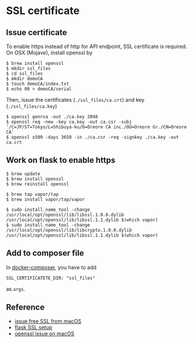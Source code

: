 # SSL certificate
## Issue certificate
To enable https instead of http for API endpoint, SSL certificate is required.
On OSX (Mojave),  install openssl by

```
$ brew install openssl
$ mkdir ssl_files
$ cd ssl_files
$ mkdir demoCA
$ touch demoCA/index.txt
$ echo 00 > demoCA/serial
```

Then, issue the certificates (`./ssl_files/ca.crt`) and key (`./ssl_files/ca.key`)

```
$ openssl genrsa -out ./ca.key 2048
$ openssl req -new -key ca.key -out ca.csr -subj '/C=JP/ST=Tokyo/L=Shibuya-ku/O=Oreore CA inc./OU=Oreore Gr./CN=Oreore CA'
$ openssl x509 -days 3650 -in ./ca.csr -req -signkey ./ca.key -out ca.crt
```

## Work on flask to enable https

```
$ brew update
$ brew install openssl
$ brew reinstall openssl

$ brew tap vapor/tap
$ brew install vapor/tap/vapor

$ sudo install_name_tool -change /usr/local/opt/openssl/lib/libssl.1.0.0.dylib /usr/local/opt/openssl/lib/libssl.1.1.dylib $(which vapor)
$ sudo install_name_tool -change /usr/local/opt/openssl/lib/libcrypto.1.0.0.dylib /usr/local/opt/openssl/lib/libssl.1.1.dylib $(which vapor)
```

## Add to composer file
In [docker-composer](./docker-compose.yml), you have to add

```
SSL_CERTIFICATETE_DIR: "ssl_files"
```

as `args`.

## Reference
- [issue free SSL from macOS](http://rikuga.me/2017/12/24/oreore-ca-and-ssl-cert/)
- [flask SSL setup](https://qiita.com/taka_katsu411/items/fb1ad876c0017b9fe49d)
- [openssl issue on macOS](https://stackoverflow.com/a/59007349)